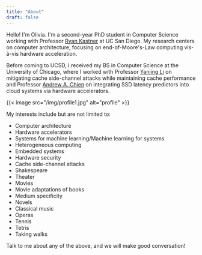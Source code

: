 ```yaml
---
title: "About"
draft: false
---
```


Hello! I'm Olivia. I'm a second-year PhD student in Computer Science working with Professor [Ryan Kastner][1] at UC San Diego. My research centers on computer architecture, focusing on end-of-Moore's-Law computing vis-&agrave;-vis hardware acceleration.

Before coming to UCSD, I received my BS in Computer Science at the University of Chicago, where I worked with Professor [Yanjing Li][2] on mitigating cache side-channel attacks while maintaining cache performance and Professor [Andrew A. Chien][3] on integrating SSD latency predictors into cloud systems via hardware accelerators. 

{{< image src="/img/profile1.jpg" alt="profile" >}}

My interests include but are not limited to:

* Computer architecture
* Hardware accelerators
* Systems for machine learning/Machine learning for systems
* Heterogeneous computing
* Embedded systems
* Hardware security
* Cache side-channel attacks
* Shakespeare
* Theater
* Movies
* Movie adaptations of books
* Medium specificity
* Novels
* Classical music
* Operas
* Tennis
* Tetris
* Taking walks

Talk to me about any of the above, and we will make good conversation! 

[1]: http://kastner.ucsd.edu
[2]: http://people.cs.uchicago.edu/~yanjingl/index.html
[3]: http://people.cs.uchicago.edu/~aachien/lssg/people/andrew-chien/